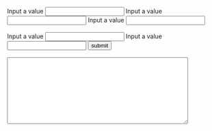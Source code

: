 <form name="form">
  Input a value
  <input type="number" name="fnum1">
  Input a value
  <input type="number" name="fnum2">
  Input a value
  <input type="number" name="fnum3">
  <br>
  <br>
  Input a value
  <input type="number" name="fnum4">
  Input a value
  <input type="number" name="fnum5">
<input type="button" value="submit" onclick="myFunction()">
  <br>
  <br>
  <textarea type="text" id="result1" rows="10" cols="50"></textarea>
  <br>
</form>



